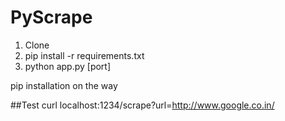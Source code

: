PyScrape
========

1. Clone
2. pip install -r requirements.txt
3. python app.py [port]


pip installation on the way


##Test
curl localhost:1234/scrape?url=http://www.google.co.in/


